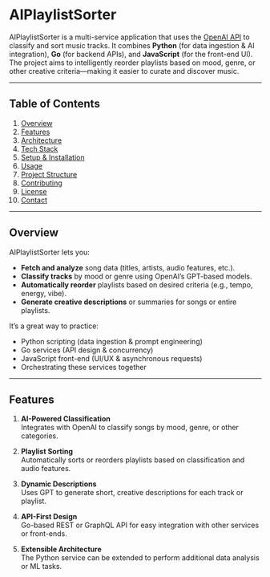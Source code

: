 # AIPlaylistSorter

AIPlaylistSorter is a multi-service application that uses the [OpenAI API](https://platform.openai.com/) to classify and sort music tracks. It combines **Python** (for data ingestion & AI integration), **Go** (for backend APIs), and **JavaScript** (for the front-end UI). The project aims to intelligently reorder playlists based on mood, genre, or other creative criteria—making it easier to curate and discover music.

---

## Table of Contents

1. [Overview](#overview)  
2. [Features](#features)  
3. [Architecture](#architecture)  
4. [Tech Stack](#tech-stack)  
5. [Setup & Installation](#setup--installation)  
6. [Usage](#usage)  
7. [Project Structure](#project-structure)  
8. [Contributing](#contributing)  
9. [License](#license)  
10. [Contact](#contact)

---

## Overview

AIPlaylistSorter lets you:

- **Fetch and analyze** song data (titles, artists, audio features, etc.).  
- **Classify tracks** by mood or genre using OpenAI’s GPT-based models.  
- **Automatically reorder** playlists based on desired criteria (e.g., tempo, energy, vibe).  
- **Generate creative descriptions** or summaries for songs or entire playlists.

It’s a great way to practice:

- Python scripting (data ingestion & prompt engineering)
- Go services (API design & concurrency)
- JavaScript front-end (UI/UX & asynchronous requests)
- Orchestrating these services together

---

## Features

1. **AI-Powered Classification**  
   Integrates with OpenAI to classify songs by mood, genre, or other categories.

2. **Playlist Sorting**  
   Automatically sorts or reorders playlists based on classification and audio features.

3. **Dynamic Descriptions**  
   Uses GPT to generate short, creative descriptions for each track or playlist.

4. **API-First Design**  
   Go-based REST or GraphQL API for easy integration with other services or front-ends.

5. **Extensible Architecture**  
   The Python service can be extended to perform additional data analysis or ML tasks.
